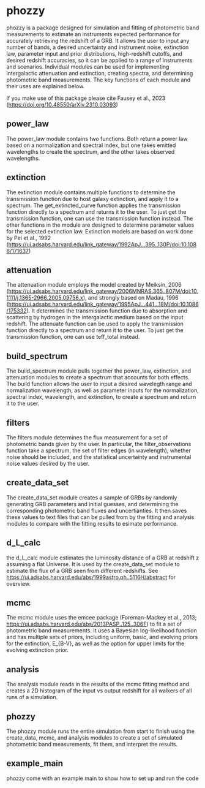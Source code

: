 # phozzy
phozzy is a package designed for simulation and fitting of photometric band measurements to estimate an instruments expected performance for accurately retrieving the redshift of a GRB. It allows the user to input any number of bands, a desired uncertainty and instrument noise, extinction law, parameter input and prior distributions, high-redshift cutoffs, and desired redshift accuracies, so it can be applied to a range of instruments and scenarios. Individual modules can be used for implementing intergalactic attenuation and extinction, creating spectra, and determining photometric band measurements. The key functions of each module and their uses are explained below.

If you make use of this package please cite Fausey et al., 2023 (https://doi.org/10.48550/arXiv.2310.03093)

## power_law
The power_law module contains two functions. Both return a power law based on a normalization and spectral index, but one takes emitted wavelengths to create the spectrum, and the other takes observed wavelengths.

## extinction
The extinction module contains multiple functions to determine the transmission function due to host galaxy extinction, and apply it to a spectrum.
The get_extincted_curve function applies the transmission function directly to a spectrum and returns it to the user. To just get the transmission function, one can use the transmission function instead. The other functions in the module are designed to determine parameter values for the selected extinction law. Extinction models are based on work done by Pei et al., 1992 (https://ui.adsabs.harvard.edu/link_gateway/1992ApJ...395..130P/doi:10.1086/171637)

## attenuation
The attenuation module employs the model created by Meiksin, 2006 (https://ui.adsabs.harvard.edu/link_gateway/2006MNRAS.365..807M/doi:10.1111/j.1365-2966.2005.09756.x), and strongly based on Madau, 1996 (https://ui.adsabs.harvard.edu/link_gateway/1995ApJ...441...18M/doi:10.1086/175332). It determines the transmission function due to absorption and scattering by hydrogen in the intergalactic medium based on the input redshift.
The attenuate function can be used to apply the transmission function  directly to a spectrum and return it to the user. To just get the transmission function, one can use teff_total instead.

## build_spectrum
The build_spectrum module pulls together the power_law, extinction, and attenuation modules to create a spectrum that accounts for both effects.
The build function allows the user to input a desired wavelegth range and normalization wavelength, as well as parameter inputs for the normalization, spectral index, wavelength, and extinction, to create a spectrum and return it to the user.

## filters
The filters module determines the flux measurement for a set of photometric bands given by the user.
In particular, the filter_observations function take a spectrum, the set of filter edges (in wavelength), whether noise should be included, and the statistical uncertainty and instrumental noise values desired by the user.

## create_data_set
The create_data_set module creates a sample of GRBs by randomly generating GRB parameters and initial guesses, and determining the corresponding photometric band fluxes and uncertianties. It then saves these values to text files that can be pulled from by the fitting and analysis modules to compare with the fitting results to esimate performance.

## d_L_calc
the d_L_calc module estimates the luminosity distance of a GRB at redshift z assuming a flat Universe. It is used by the create_data_set module to estimate the flux of a GRB seen from different redshifts. See https://ui.adsabs.harvard.edu/abs/1999astro.ph..5116H/abstract for overview.

## mcmc
The mcmc module uses the emcee package (Foreman-Mackey et al., 2013; https://ui.adsabs.harvard.edu/abs/2013PASP..125..306F) to fit a set of photometric band measurements. It uses a Bayesian log-likelihood function and has multiple sets of priors, including uniform, basic, and evolving priors for the extinction, E_{B-V}, as well as the option for upper limits for the evolving extinction prior.

## analysis
The analysis module reads in the results of the mcmc fitting method and creates a 2D histogram of the input vs output redshift for all walkers of all runs of a simulation.

## phozzy
The phozzy module runs the entire simulation from start to finish using the create_data, mcmc, and analysis modules to create a set of simulated photometric band measurements, fit them, and interpret the results.

## example_main
phozzy come with an example main to show how to set up and run the code
